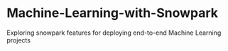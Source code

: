 # Machine-Learning-with-Snowpark
Exploring snowpark features for deploying end-to-end Machine Learning projects

